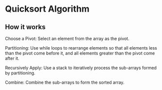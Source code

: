 
# Quicksort Algorithm

## How it works

Choose a Pivot: Select an element from the array as the pivot.

Partitioning: Use while loops to rearrange elements so that all elements less than the pivot come before it, and all elements greater than the pivot come after it.

Recursively Apply: Use a stack to iteratively process the sub-arrays formed by partitioning.

Combine: Combine the sub-arrays to form the sorted array.

